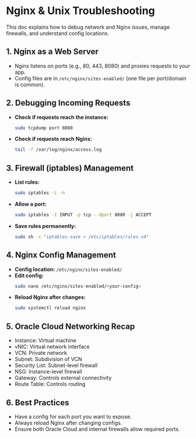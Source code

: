 # Nginx & Unix Troubleshooting

This doc explains how to debug network and Nginx issues, manage firewalls, and understand config locations.

## 1. Nginx as a Web Server
- Nginx listens on ports (e.g., 80, 443, 8080) and proxies requests to your app.
- Config files are in `/etc/nginx/sites-enabled/` (one file per port/domain is common).

## 2. Debugging Incoming Requests
- **Check if requests reach the instance:**
  ```bash
  sudo tcpdump port 8080
  ```
- **Check if requests reach Nginx:**
  ```bash
  tail -f /var/log/nginx/access.log
  ```

## 3. Firewall (iptables) Management
- **List rules:**
  ```bash
  sudo iptables -L -n
  ```
- **Allow a port:**
  ```bash
  sudo iptables -I INPUT -p tcp --dport 8080 -j ACCEPT
  ```
- **Save rules permanently:**
  ```bash
  sudo sh -c "iptables-save > /etc/iptables/rules.v4"
  ```

## 4. Nginx Config Management
- **Config location:** `/etc/nginx/sites-enabled/`
- **Edit config:**
  ```bash
  sudo nano /etc/nginx/sites-enabled/<your-config>
  ```
- **Reload Nginx after changes:**
  ```bash
  sudo systemctl reload nginx
  ```

## 5. Oracle Cloud Networking Recap
- Instance: Virtual machine
- vNIC: Virtual network interface
- VCN: Private network
- Subnet: Subdivision of VCN
- Security List: Subnet-level firewall
- NSG: Instance-level firewall
- Gateway: Controls external connectivity
- Route Table: Controls routing

## 6. Best Practices
- Have a config for each port you want to expose.
- Always reload Nginx after changing configs.
- Ensure both Oracle Cloud and internal firewalls allow required ports.

